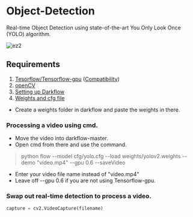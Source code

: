 # Object-Detection
Real-time Object Detection using state-of-the-art You Only Look Once (YOLO) algorithm.




![ez2](https://user-images.githubusercontent.com/69038520/115949306-d1458580-a4f1-11eb-8add-e818c975b29d.png)


## Requirements

1. [Tesorflow/Tensorflow-gpu](https://www.tensorflow.org/install/gpu) ([Compatibility](https://www.tensorflow.org/install/source#gpu))
2. [openCV](https://pypi.org/project/opencv-python/)
3. [Setting up Darkflow](https://github.com/thtrieu/darkflow)
4. [Weights and cfg file](https://pjreddie.com/darknet/yolo/)

 + Create a weights folder in darkflow and paste the weights in there.


### Processing a video using cmd.

 + Move the video into darkflow-master.
 + Open cmd from there and use the command.
 
 > python flow --model cfg/yolo.cfg --load weights/yolov2.weights --demo "video.mp4" --gpu 0.6 --saveVideo

 + Enter your video file name instead of "video.mp4"
 + Leave off --gpu 0.6 if you are not using Tensorflow-gpu.


### Swap out real-time detection to process a video.
  
```python
capture = cv2.VideoCapture(filename)
```

 
